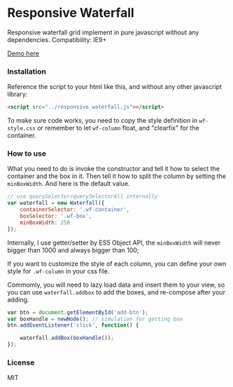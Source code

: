 # Responsive Waterfall

Responsive waterfall grid implement in pure javascript without any dependencies. Compatibility: IE9+

[Demo here](http://leozdgao.github.io/responsive_waterfall/)

### Installation

Reference the script to your html like this, and without any other javascript library:

```html
<script src="../responsive_waterfall.js"></script>
```

To make sure code works, you need to copy the style definition in `wf-style.css` or remember to let `wf-column` float, and "clearfix" for the container.

### How to use

What you need to do is invoke the constructor and tell it how to select the container and the box in it. Then tell it how to split the column by setting the `minBoxWidth`. And here is the default value.

```javascript
// use querySelector/querySelectorAll internally
var waterfall = new Waterfall({
	containerSelector: '.wf-container',
	boxSelector: '.wf-box',
	minBoxWidth: 250
});
```

Internally, I use getter/setter by ES5 Object API, the `minBoxWidth` will never bigger than 1000 and always bigger than 100;

If you want to customize the style of each column, you can define your own style for `.wf-column` in your css file.

Commomly, you will need to lazy load data and insert them to your view, so you can use `waterfall.addbox` to add the boxes, and re-compose after your adding.

```javascript
var btn = document.getElementById('add-btn');
var boxHandle = newNode(); // simulation for getting box
btn.addEventListener('click', function() {

    waterfall.addBox(boxHandle());
});
```

### License

MIT
